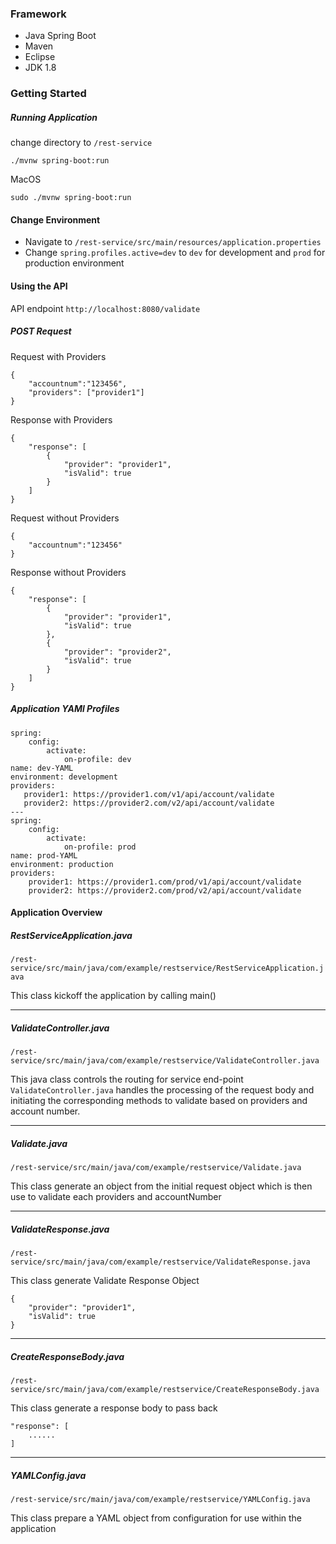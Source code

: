 ###	Framework
*	Java Spring Boot
*	Maven
*	Eclipse
*	JDK 1.8


###	Getting Started
#####	Running Application
change directory to `/rest-service`<br>

	./mvnw spring-boot:run

MacOS

	sudo ./mvnw spring-boot:run

#### 	Change Environment
*	Navigate to `/rest-service/src/main/resources/application.properties` <br>
*	Change `spring.profiles.active=dev` to `dev` for development and `prod` for production environment

####		Using the API
API endpoint `http://localhost:8080/validate`

#####	POST Request <br>
Request with Providers
		
	{
		"accountnum":"123456",
		"providers": ["provider1"]
	}
	
Response with Providers

	{
	    "response": [
	        {
	            "provider": "provider1",
	            "isValid": true
	        }
	    ]
	}
		
Request without Providers

	{
		"accountnum":"123456"
	}
	
Response without Providers

	{
	    "response": [
	        {
	            "provider": "provider1",
	            "isValid": true
	        },
	        {
	            "provider": "provider2",
	            "isValid": true
	        }
	    ]
	}
	
#####	Application YAMl Profiles
	spring:
	    config:
	        activate:
	            on-profile: dev
	name: dev-YAML
	environment: development
	providers:
	   provider1: https://provider1.com/v1/api/account/validate
	   provider2: https://provider2.com/v2/api/account/validate
	---
	spring:
	    config:
	        activate:
	            on-profile: prod
	name: prod-YAML
	environment: production
	providers:
	    provider1: https://provider1.com/prod/v1/api/account/validate
	    provider2: https://provider2.com/prod/v2/api/account/validate
	    
####	Application Overview
#####	RestServiceApplication.java
`/rest-service/src/main/java/com/example/restservice/RestServiceApplication.java`<br>

This class kickoff the application by calling main()
___

#####	ValidateController.java <br>
`/rest-service/src/main/java/com/example/restservice/ValidateController.java` <br>

This java class controls the routing for service end-point<br>
`ValidateController.java` handles the processing of the request body and initiating the corresponding methods to validate based on providers and account number.
	
___

#####	Validate.java <br>
`/rest-service/src/main/java/com/example/restservice/Validate.java` <br>

This class generate an object from the initial request object which is then use to validate each providers and accountNumber<br>
	
___

#####	ValidateResponse.java <br>
`/rest-service/src/main/java/com/example/restservice/ValidateResponse.java` <br>

This class generate Validate Response Object<br>

	{
        "provider": "provider1",
        "isValid": true
    }
	
___
	
#####	CreateResponseBody.java <br>
`/rest-service/src/main/java/com/example/restservice/CreateResponseBody.java` <br>

This class generate a response body to pass back<br>

	"response": [
	    ......
	]
	
___

#####	YAMLConfig.java
`/rest-service/src/main/java/com/example/restservice/YAMLConfig.java` <br>

This class prepare a YAML object from configuration for use within the application